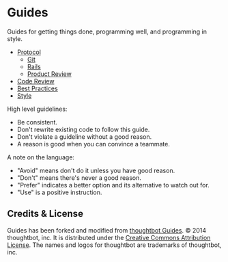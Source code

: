 Guides
======

Guides for getting things done, programming well, and programming in style.

* [Protocol](protocol/README.md)
  * [Git](protocol/git/README.md)
  * [Rails](protocol/rails/README.md)
  * [Product Review](protocol/product-review/README.md)
* [Code Review](code-review/README.md)
* [Best Practices](best-practices/README.md)
* [Style](style/README.md)

High level guidelines:

* Be consistent.
* Don't rewrite existing code to follow this guide.
* Don't violate a guideline without a good reason.
* A reason is good when you can convince a teammate.

A note on the language:

* "Avoid" means don't do it unless you have good reason.
* "Don't" means there's never a good reason.
* "Prefer" indicates a better option and its alternative to watch out for.
* "Use" is a positive instruction.


Credits & License
-----------------
Guides has been forked and modified from
[thoughtbot Guides](https://github.com/thoughtbot/guides).
© 2014 thoughtbot, inc. It is distributed under the [Creative Commons
Attribution License](http://creativecommons.org/licenses/by/3.0/).
The names and logos for thoughtbot are trademarks of thoughtbot, inc.
